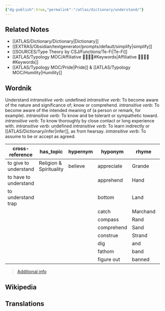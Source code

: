 ```yaml
---
{"dg-publish":true,"permalink":"/atlas/dictionary/understand/"}
---
```



## Related Notes 
- [[ATLAS/Dictionary/Dictionary\|Dictionary]]
- [[EXTRAS/Obsidian/textgenerator/prompts/default/simplify\|simplify]]
- [[SOURCES/Type Theory by CSJ/Functions/Te-Fi\|Te-Fi]]
- [[ATLAS/Typology MOC/Affiliative 👨‍👩‍👧‍👦#Keywords\|Affiliative 👨‍👩‍👧‍👦#Keywords]]  
- [[ATLAS/Typology MOC/Pride\|Pride]] & [[ATLAS/Typology MOC/Humility\|Humility]]

## Wordnik

Understand
*intransitive verb*: undefined
*intransitive verb*: To become aware of the nature and significance of; know or comprehend.
*intransitive verb*: To become aware of the intended meaning of (a person or remark, for example).
*intransitive verb*: To know and be tolerant or sympathetic toward.
*intransitive verb*: To know thoroughly by close contact or long experience with.
*intransitive verb*: undefined
*intransitive verb*: To learn indirectly or [[ATLAS/Dictionary/infer\|infer]], as from hearsay.
*intransitive verb*: To assume to be or accept as agreed.

| cross-reference |has_topic |hypernym |hyponym |rhyme |same-context |synonym |variant |verb-form |
| --- | --- | --- | --- | --- | --- | --- | --- | --- |
| to give to understand | Religion & Spirituality | believe | appreciate | Grande | Sicily | absorb | understood | understanding |
| to have to understand |  |  | apprehend | Hand | abstract | accept |  | understands |
| to understand trap |  |  | bottom | Land | all-composite | agree |  | understood |
|  |  |  | catch | Marchand | bring | allow |  |  |
|  |  |  | compass | Rand | call | appreciate |  |  |
|  |  |  | comprehend | Sand | cut | apprehend |  |  |
|  |  |  | construe | Strand | divided | apprehend |  |  |
|  |  |  | dig | and | eat | arrange |  |  |
|  |  |  | fathom | band | enumerate | assimilate |  |  |
|  |  |  | figure out | banned | fast | assume |  |  |

> [Additional info](https://www.wordnik.com/words/understand)

## Wikipedia 


## Translations 

